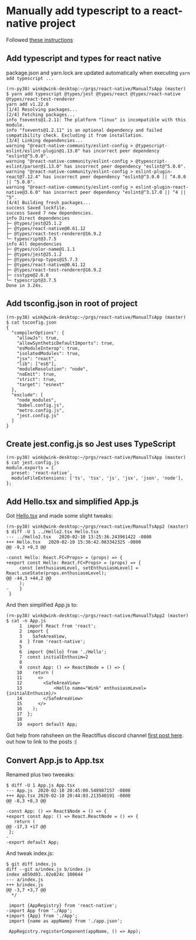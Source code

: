 # Manually add typescript to a react-native project

Followed [these instructions](https://facebook.github.io/react-native/docs/typescript)

## Add typescript and types for react native
package.json and yarn.lock are updated automatically when executing `yarn add typescript ...`
```
(rn-py38) wink@wink-desktop:~/prgs/react-native/ManualTsApp (master)
$ yarn add typescript @types/jest @types/react @types/react-native @types/react-test-renderer
yarn add v1.22.0
[1/4] Resolving packages...
[2/4] Fetching packages...
info fsevents@1.2.11: The platform "linux" is incompatible with this module.
info "fsevents@1.2.11" is an optional dependency and failed compatibility check. Excluding it from installation.
[3/4] Linking dependencies...
warning "@react-native-community/eslint-config > @typescript-eslint/eslint-plugin@1.13.0" has incorrect peer dependency "eslint@^5.0.0".
warning "@react-native-community/eslint-config > @typescript-eslint/parser@1.13.0" has incorrect peer dependency "eslint@^5.0.0".
warning "@react-native-community/eslint-config > eslint-plugin-react@7.12.4" has incorrect peer dependency "eslint@^3.0.0 || ^4.0.0 || ^5.0.0".
warning "@react-native-community/eslint-config > eslint-plugin-react-native@3.6.0" has incorrect peer dependency "eslint@^3.17.0 || ^4 || ^5".
[4/4] Building fresh packages...
success Saved lockfile.
success Saved 7 new dependencies.
info Direct dependencies
├─ @types/jest@25.1.2
├─ @types/react-native@0.61.12
├─ @types/react-test-renderer@16.9.2
└─ typescript@3.7.5
info All dependencies
├─ @types/color-name@1.1.1
├─ @types/jest@25.1.2
├─ @types/prop-types@15.7.3
├─ @types/react-native@0.61.12
├─ @types/react-test-renderer@16.9.2
├─ csstype@2.6.8
└─ typescript@3.7.5
Done in 3.24s.
```
## Add tsconfig.json in root of project
```
(rn-py38) wink@wink-desktop:~/prgs/react-native/ManualTsApp (master)
$ cat tsconfig.json 
{
  "compilerOptions": {
    "allowJs": true,
    "allowSyntheticDefaultImports": true,
    "esModuleInterop": true,
    "isolatedModules": true,
    "jsx": "react",
    "lib": ["es6"],
    "moduleResolution": "node",
    "noEmit": true,
    "strict": true,
    "target": "esnext"
  },
  "exclude": [
    "node_modules",
    "babel.config.js",
    "metro.config.js",
    "jest.config.js"
  ]
}
```
## Create jest.config.js so Jest uses TypeScript
```
(rn-py38) wink@wink-desktop:~/prgs/react-native/ManualTsApp (master)
$ cat jest.config.js 
module.exports = {
  preset: 'react-native',
  moduleFileExtensions: ['ts', 'tsx', 'js', 'jsx', 'json', 'node'],
};
```
## Add Hello.tsx and simplified App.js

Got [Hello.tsx](https://facebook.github.io/react-native/docs/typescript#what-does-react-native--typescript-look-like) and made some slight tweaks:
```
(rn-py38) wink@wink-desktop:~/prgs/react-native/ManualTsApp2 (master)
$ diff -U 1 ../Hello2.tsx Hello.tsx
--- ../Hello2.tsx	2020-02-10 13:25:36.243961422 -0800
+++ Hello.tsx	2020-02-10 15:36:42.083342325 -0800
@@ -9,3 +9,3 @@
 
-const Hello: React.FC<Props> = (props) => {
+export const Hello: React.FC<Props> = (props) => {
     const [enthusiasmLevel, setEnthusiasmLevel] = React.useState(props.enthusiasmLevel);
@@ -44,3 +44,2 @@
     );
-    }
 }
```
And then simplified App.js to:
```
(rn-py38) wink@wink-desktop:~/prgs/react-native/ManualTsApp2 (master)
$ cat -n App.js
     1	import React from 'react';
     2	import {
     3	  SafeAreaView,
     4	} from 'react-native';
     5	
     6	import {Hello} from './Hello';
     7	const initialEnthusim=2
     8	
     9	const App: () => React$Node = () => {
    10	  return (
    11	    <>
    12	      <SafeAreaView>
    13	          <Hello name="Wink" enthusiasmLevel={initialEnthusim}/>
    14	      </SafeAreaView>
    15	    </>
    16	  );
    17	};
    18	
    19	export default App;
```
Got help from rahsheen on the Reactiflus discord channel
[first post here](https://discordapp.com/channels/102860784329052160/469170673533583361/676550171311603712).
out how to link to the posts :(

## Convert App.js to App.tsx

Renamed plus two tweeaks:
```
$ diff -U 1 App.js App.tsx
--- App.js	2020-02-10 20:45:00.548987157 -0800
+++ App.tsx	2020-02-10 20:44:03.213540191 -0800
@@ -8,3 +8,3 @@
 
-const App: () => React$Node = () => {
+export const App: () => React.ReactNode = () => {
   return (
@@ -17,3 +17 @@
 };
-
-export default App;
```
And tweak index.js:
```
$ git diff index.js
diff --git a/index.js b/index.js
index a850d03..02e824c 100644
--- a/index.js
+++ b/index.js
@@ -3,7 +3,7 @@
  */
 
 import {AppRegistry} from 'react-native';
-import App from './App';
+import {App} from './App';
 import {name as appName} from './app.json';
 
 AppRegistry.registerComponent(appName, () => App);
```
